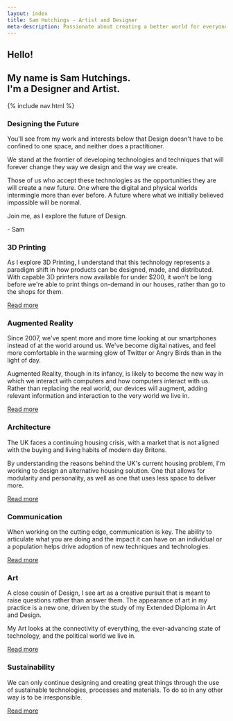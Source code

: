 ```yaml
---
layout: index
title: Sam Hutchings - Artist and Designer
meta-description: Passionate about creating a better world for everyone, through making great experiences. Open to opportunities.
---
```


  <section id="s-hello">
    <div class="container" id="c-hello">
      <h1>Hello!</h1>
      <h2>My name is Sam Hutchings.<br />I'm a Designer and Artist.</h2>
    </div>
  </section>
  <section id="s-nav">
    <div class="container" id="c-nav">
      <nav>
          {% include nav.html %}
      </nav>
    </div>
  </section>
  <section id="s-designingTheFuture">
    <div class="container" id="c-designingTheFuture">
      <h3>Designing the Future</h3>
      <p>You'll see from my work and interests below that Design doesn't have to be confined to one space, and neither does a practitioner.</p>
      <p>We stand at the frontier of developing technologies and techniques that will forever change they way we design and the way we create.</p>
      <p>Those of us who accept these technologies as the opportunities they are will create a new future. One where the digital and physical worlds intermingle more than ever before. A future where what we initially believed impossible will be normal.</p>
      <p>Join me, as I explore the future of Design.</p>
      <p>- Sam</p>
    </div>
  </section>
  <section id="s-3dPrinting">
    <div class="container containerBackground" id="c-3dPrinting">
      <h3>3D Printing</h3>
      <p>As I explore 3D Printing, I understand that this technology represents a paradigm shift in how products can be designed, made, and distributed. With capable 3D printers now available for under $200, it won't be long before we're able to print things on-demand in our houses, rather than go to the shops for them.</p>
      <p><a href="3dprinting.html">Read more</a></p>
    </div>
  </section>
  <section id="s-augmentedReality">
    <div class="container containerBackground" id="c-augmentedReality">
      <h3>Augmented Reality</h3>
      <p>Since 2007, we've spent more and more time looking at our smartphones instead of at the world around us. We've become digital natives, and feel more comfortable in the warming glow of Twitter or Angry Birds than in the light of day.</p>
      <p>Augmented Reality, though in its infancy, is likely to become the new way in which we interact with computers and how computers interact with us. Rather than replacing the real world, our devices will augment, adding relevant information and interaction to the very world we live in.</p>
      <p><a href="augmentedreality.html">Read more</a></p>
    </div>
  </section>
  <section id="s-architecture">
    <div class="container containerBackground" id="c-architecture">
      <h3>Architecture</h3>
      <p>The UK faces a continuing housing crisis, with a market that is not aligned with the buying and living habits of modern day Britons.</p>
      <p>By understanding the reasons behind the UK's current housing problem, I'm working to design an alternative housing solution. One that allows for modularity and personality, as well as one that uses less space to deliver more.</p>
      <p><a href="architecture.html">Read more</a></p>
    </div>
  </section>
  <section id="s-communication">
    <div class="container containerBackground" id="c-communication">
      <h3>Communication</h3>
      <p>When working on the cutting edge, communication is key. The ability to articulate what you are doing and the impact it can have on an individual or a population helps drive adoption of new techniques and technologies.</p>
      <p></p>
      <p><a href="communication.html">Read more</a></p>
    </div>
  </section>
  <section id="s-art">
    <div class="container containerBackground" id="c-art">
      <h3>Art</h3>
      <p>A close cousin of Design, I see art as a creative pursuit that is meant to raise questions rather than answer them. The appearance of art in my practice is a new one, driven by the study of my Extended Diploma in Art and Design.</p>
      <p>My Art looks at the connectivity of everything, the ever-advancing state of technology, and the political world we live in.</p>
      <p><a href="art.html">Read more</a></p>
    </div>
  </section>
  <section id="s-sustainability">
    <div class="container containerBackground" id="c-sustainability">
      <h3>Sustainability</h3>
      <P>We can only continue designing and creating great things through the use of sustainable technologies, processes and materials. To do so in any other way is to be irresponsible.</p>
      <p><a href="sustainability.html">Read more</a></p>
    </div>
  </section>
